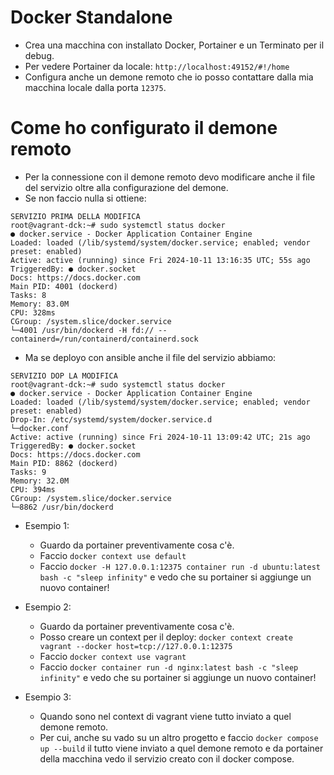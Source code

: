 # Docker Standalone
* Crea una macchina con installato Docker, Portainer e un Terminato per il debug.
* Per vedere Portainer da locale: `http://localhost:49152/#!/home`
* Configura anche un demone remoto che io posso contattare dalla mia macchina locale dalla porta `12375`.

# Come ho configurato il demone remoto
* Per la connessione con il demone remoto devo modificare anche il file del servizio oltre alla configurazione del demone.
* Se non faccio nulla si ottiene:
```
SERVIZIO PRIMA DELLA MODIFICA
root@vagrant-dck:~# sudo systemctl status docker
● docker.service - Docker Application Container Engine
Loaded: loaded (/lib/systemd/system/docker.service; enabled; vendor preset: enabled)
Active: active (running) since Fri 2024-10-11 13:16:35 UTC; 55s ago
TriggeredBy: ● docker.socket
Docs: https://docs.docker.com
Main PID: 4001 (dockerd)
Tasks: 8
Memory: 83.0M
CPU: 328ms
CGroup: /system.slice/docker.service
└─4001 /usr/bin/dockerd -H fd:// --containerd=/run/containerd/containerd.sock
```
* Ma se deployo con ansible anche il file del servizio abbiamo:
```
SERVIZIO DOP LA MODIFICA
root@vagrant-dck:~# sudo systemctl status docker
● docker.service - Docker Application Container Engine
Loaded: loaded (/lib/systemd/system/docker.service; enabled; vendor preset: enabled)
Drop-In: /etc/systemd/system/docker.service.d
└─docker.conf
Active: active (running) since Fri 2024-10-11 13:09:42 UTC; 21s ago
TriggeredBy: ● docker.socket
Docs: https://docs.docker.com
Main PID: 8862 (dockerd)
Tasks: 9
Memory: 32.0M
CPU: 394ms
CGroup: /system.slice/docker.service
└─8862 /usr/bin/dockerd
```

* Esempio 1:
  * Guardo da portainer preventivamente cosa c'è.
  * Faccio `docker context use default`
  * Faccio `docker -H 127.0.0.1:12375 container run -d ubuntu:latest bash -c "sleep infinity"` e vedo che su portainer si aggiunge un nuovo container!

* Esempio 2:
    * Guardo da portainer preventivamente cosa c'è.
    * Posso creare un context per il deploy: `docker context create vagrant --docker host=tcp://127.0.0.1:12375`
    * Faccio `docker context use vagrant`
    * Faccio `docker container run -d nginx:latest bash -c "sleep infinity"` e vedo che su portainer si aggiunge un nuovo container!

* Esempio 3:
  * Quando sono nel context di vagrant viene tutto inviato a quel demone remoto.
  * Per cui, anche su vado su un altro progetto e faccio `docker compose up --build` il tutto viene inviato a quel demone remoto e da portainer della macchina vedo il servizio creato con il docker compose.